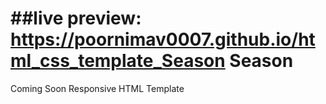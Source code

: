 ##live preview: https://poornimav0007.github.io/html_css_template_Season
Season
======

Coming Soon Responsive HTML Template
